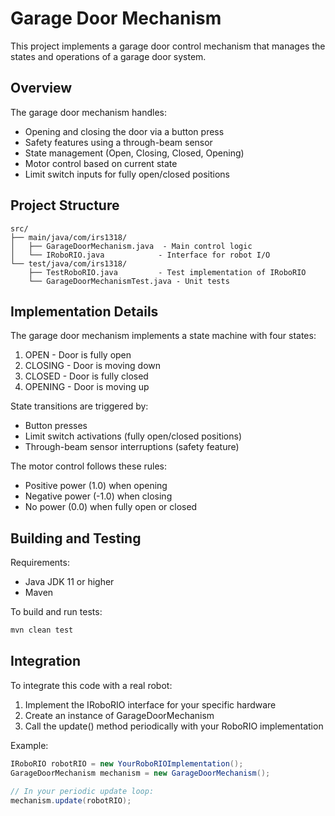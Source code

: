# Garage Door Mechanism

This project implements a garage door control mechanism that manages the states and operations of a garage door system.

## Overview

The garage door mechanism handles:
- Opening and closing the door via a button press
- Safety features using a through-beam sensor
- State management (Open, Closing, Closed, Opening)
- Motor control based on current state
- Limit switch inputs for fully open/closed positions

## Project Structure

```
src/
├── main/java/com/irs1318/
│   ├── GarageDoorMechanism.java  - Main control logic
│   └── IRoboRIO.java            - Interface for robot I/O
└── test/java/com/irs1318/
    ├── TestRoboRIO.java         - Test implementation of IRoboRIO
    └── GarageDoorMechanismTest.java - Unit tests
```

## Implementation Details

The garage door mechanism implements a state machine with four states:
1. OPEN - Door is fully open
2. CLOSING - Door is moving down
3. CLOSED - Door is fully closed
4. OPENING - Door is moving up

State transitions are triggered by:
- Button presses
- Limit switch activations (fully open/closed positions)
- Through-beam sensor interruptions (safety feature)

The motor control follows these rules:
- Positive power (1.0) when opening
- Negative power (-1.0) when closing
- No power (0.0) when fully open or closed

## Building and Testing

Requirements:
- Java JDK 11 or higher
- Maven

To build and run tests:
```bash
mvn clean test
```

## Integration

To integrate this code with a real robot:
1. Implement the IRoboRIO interface for your specific hardware
2. Create an instance of GarageDoorMechanism
3. Call the update() method periodically with your RoboRIO implementation

Example:
```java
IRoboRIO robotRIO = new YourRoboRIOImplementation();
GarageDoorMechanism mechanism = new GarageDoorMechanism();

// In your periodic update loop:
mechanism.update(robotRIO);
